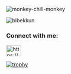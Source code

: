 ![monkey-chill-monkey](https://user-images.githubusercontent.com/60976347/168119279-0d8bbee4-1461-4873-afa4-0f8531f1eb53.gif)

<p align="left"> <img src="https://komarev.com/ghpvc/?username=bibekkun&label=Profile%20views&color=0e75b6&style=flat" alt="bibekkun" /> </p>

<h3 align="left">Connect with me:</h3>
<p align="left">
<a href="https://discord.gg/https://discord.gg/VN6KwQxKDc" target="blank"><img align="center" src="https://raw.githubusercontent.com/rahuldkjain/github-profile-readme-generator/master/src/images/icons/Social/discord.svg" alt="https://discord.gg/VN6KwQxKDc" height="30" width="40" /></a>
</p>

[![trophy](https://github-profile-trophy.vercel.app/?username=Bibekkun)](https://github.com/Bibekkun/github-profile-trophy)
